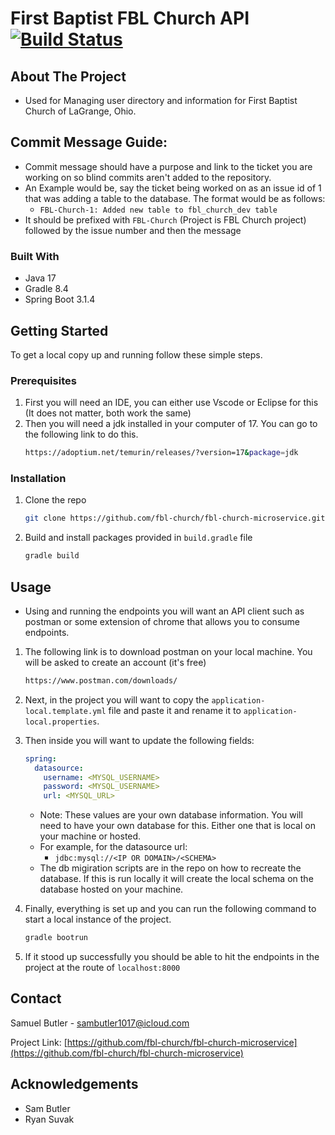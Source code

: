 # First Baptist FBL Church API [![Build Status](https://github.com/fbl-church/fbl-church-microservice/actions/workflows/build.yml/badge.svg)](https://github.com/fbl-church/fbl-church-microservice/actions)

<!-- ABOUT THE PROJECT -->

## About The Project

- Used for Managing user directory and information for First Baptist Church of LaGrange, Ohio.

## Commit Message Guide:

- Commit message should have a purpose and link to the ticket you are working on so blind commits aren't added to the repository.
- An Example would be, say the ticket being worked on as an issue id of 1 that was adding a table to the database. The format would be as follows:
  - `FBL-Church-1: Added new table to fbl_church_dev table`
- It should be prefixed with `FBL-Church` (Project is FBL Church project) followed by the issue number and then the message

### Built With

- Java 17
- Gradle 8.4
- Spring Boot 3.1.4

<!-- GETTING STARTED -->

## Getting Started

To get a local copy up and running follow these simple steps.

### Prerequisites

1. First you will need an IDE, you can either use Vscode or Eclipse for this (It does not matter, both work the same)
2. Then you will need a jdk installed in your computer of 17. You can go to the following link to do this.
   ```sh
   https://adoptium.net/temurin/releases/?version=17&package=jdk
   ```

### Installation

1. Clone the repo

   ```sh
   git clone https://github.com/fbl-church/fbl-church-microservice.git
   ```

2. Build and install packages provided in `build.gradle` file
   ```sh
   gradle build
   ```

<!-- USAGE EXAMPLES -->

## Usage

- Using and running the endpoints you will want an API client such as postman or some extension of chrome that allows you to consume endpoints.

1. The following link is to download postman on your local machine. You will be asked to create an account (it's free)

   ```sh
   https://www.postman.com/downloads/
   ```

2. Next, in the project you will want to copy the `application-local.template.yml` file and paste it and rename it to `application-local.properties`.

3. Then inside you will want to update the following fields:
   ```yml
   spring:
     datasource:
       username: <MYSQL_USERNAME>
       password: <MYSQL_USERNAME>
       url: <MYSQL_URL>
   ```
   - Note: These values are your own database information. You will need to have your own database for this. Either one that is local on your machine or hosted.
   - For example, for the datasource url:
     - `jdbc:mysql://<IP OR DOMAIN>/<SCHEMA>`
   - The db migiration scripts are in the repo on how to recreate the database. If this is run locally it will create the local schema on the database hosted on your machine.
4. Finally, everything is set up and you can run the following command to start a local instance of the project.
   ```sh
   gradle bootrun
   ```
5. If it stood up successfully you should be able to hit the endpoints in the project at the route of `localhost:8000`

<!-- CONTACT -->

## Contact

Samuel Butler - sambutler1017@icloud.com

Project Link: [https://github.com/fbl-church/fbl-church-microservice](https://github.com/fbl-church/fbl-church-microservice)

<!-- ACKNOWLEDGEMENTS -->

## Acknowledgements

- Sam Butler
- Ryan Suvak
